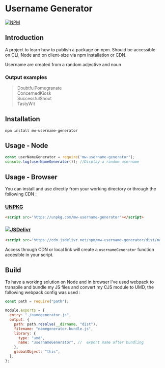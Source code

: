# Username Generator

[![NPM](https://nodei.co/npm/mw-username-generator.png)](https://nodei.co/npm/mw-username-generator/)

## Introduction

A project to learn how to publish a package on npm. Should be accessible on CLI, Node and on client-size via npm installation or CDN.

Username are created from a random adjective and noun 
### Output examples
>DoubtfulPomegranate <br>
>ConcernedKiosk <br>
>SuccessfulShout <br>
>TastyWit


## Installation

    npm install mw-username-generator

## Usage - Node  

```javascript
const userNameGenerator = require('mw-username-generator');
console.log(userNameGenerator()); //Display a random username
```

## Usage - Browser

You can install and use directly from your working directory or through the following CDN :

### [UNPKG](https://unpkg.com/)

```html
<script src='https://unpkg.com/mw-username-generator'></script>
```

### [![JSDelivr](https://cdn.jsdelivr.net/www.jsdelivr.com/7751e783cdf3e90e1b95afb4e4cb52848d87d240/img/logo-horizontal.svg)](https://www.jsdelivr.com/package/npm/mw-username-generator)

```html
<script src='https://cdn.jsdelivr.net/npm/mw-username-generator/dist/namegenerator.bundle.min.js'></script>
```

Access through CDN or local link will create a  `usernameGenerator` function accesible in your script.

## Build

To have a working solution on Node and in browser I've used webpack to transpile and bundle my JS files and convert my CJS module to UMD, the following webpack config was used :

```javascript
const path = require("path");

module.exports = {
  entry: "./namegenerator.js",
  output: {
    path: path.resolve(__dirname, "dist"),
    filename: "namegenerator.bundle.js",
    library: {
      type: "umd", 
      name: "usernameGenerator", //  export name after bundling
    },
    globalObject: "this",
  },
};
```